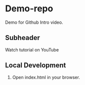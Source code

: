 # Demo-repo

Demo for Github Intro video.

## Subheader

Watch tutorial on YouTube

## Local Development

1. Open index.html in your browser.
